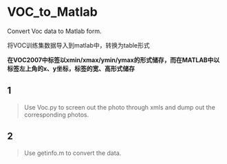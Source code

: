 # VOC_to_Matlab
Convert Voc data to Matlab form.

将VOC训练集数据导入到matlab中，转换为table形式

<p></p>

**在VOC2007中标签以xmin/xmax/ymin/ymax的形式储存，而在MATLAB中以标签左上角的x、y坐标，标签的宽、高形式储存**

## 1
> Use Voc.py to screen out the photo through xmls and dump out the corresponding photos.

## 2
> Use getinfo.m to convert the data.

